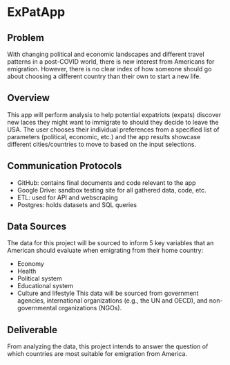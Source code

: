 # ExPatApp

## Problem
With changing political and economic landscapes and different travel patterns in a post-COVID world, there is new interest from Americans for emigration. However, there is no clear index of how someone should go about choosing a different country than their own to start a new life.

## Overview
This app will perform analysis to help potential expatriots (expats) discover new laces they might want to immigrate to should they decide to leave the USA. The user chooses their individual preferences from a specified list of parameters (political, economic, etc.) and the app results showcase different cities/countries to move to based on the input selections.

## Communication Protocols
- GitHub: contains final documents and code relevant to the app
- Google Drive: sandbox testing site for all gathered data, code, etc.
- ETL: used for API and webscraping
- Postgres: holds datasets and SQL queries

## Data Sources
The data for this project will be sourced to inform 5 key variables that an American should evaluate when emigrating from their home country:
* Economy
* Health
* Political system
* Educational system
* Culture and lifestyle
This data will be sourced from government agencies, international organizations (e.g., the UN and OECD), and non-governmental organizations (NGOs). 

## Deliverable
From analyzing the data, this project intends to answer the question of which countries are most suitable for emigration from America.

